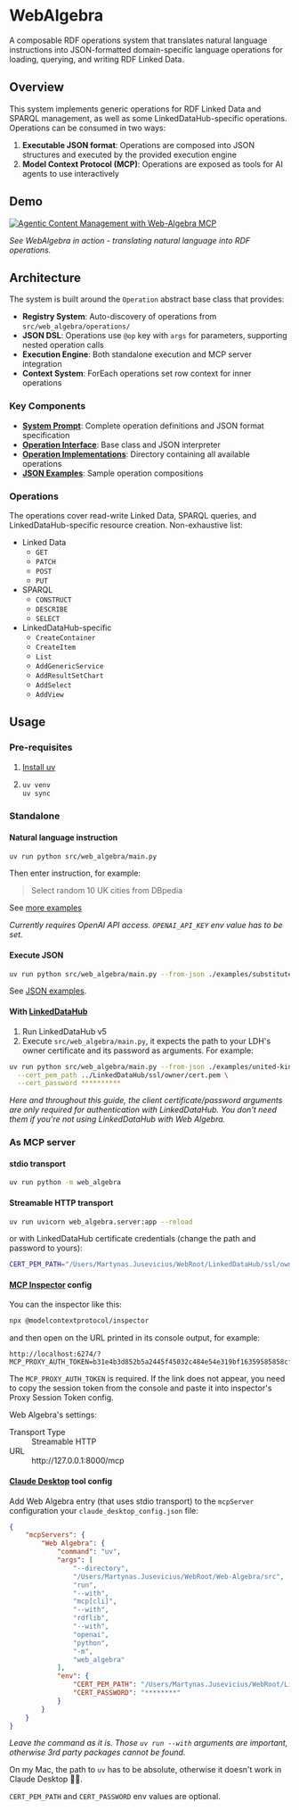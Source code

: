 # WebAlgebra

A composable RDF operations system that translates natural language instructions into JSON-formatted domain-specific language operations for loading, querying, and writing RDF Linked Data.

## Overview

This system implements generic operations for RDF Linked Data and SPARQL management, as well as some LinkedDataHub-specific operations. Operations can be consumed in two ways:

1. **Executable JSON format**: Operations are composed into JSON structures and executed by the provided execution engine
2. **Model Context Protocol (MCP)**: Operations are exposed as tools for AI agents to use interactively

## Demo

[![ Agentic Content Management with Web-Algebra MCP](https://img.youtube.com/vi/eRMrSqKc9_E/0.jpg)](https://www.youtube.com/watch?v=eRMrSqKc9_E)

*See WebAlgebra in action - translating natural language into RDF operations.*

## Architecture

The system is built around the `Operation` abstract base class that provides:
- **Registry System**: Auto-discovery of operations from `src/web_algebra/operations/`
- **JSON DSL**: Operations use `@op` key with `args` for parameters, supporting nested operation calls
- **Execution Engine**: Both standalone execution and MCP server integration
- **Context System**: ForEach operations set row context for inner operations

### Key Components

- **[System Prompt](prompts/system.md)**: Complete operation definitions and JSON format specification
- **[Operation Interface](src/web_algebra/operation.py)**: Base class and JSON interpreter
- **[Operation Implementations](src/web_algebra/operations/)**: Directory containing all available operations
- **[JSON Examples](examples/)**: Sample operation compositions

### Operations

The operations cover read-write Linked Data, SPARQL queries, and LinkedDataHub-specific resource creation. Non-exhaustive list:

- Linked Data
  - `GET`
  - `PATCH`
  - `POST`
  - `PUT`
- SPARQL
  - `CONSTRUCT`
  - `DESCRIBE`
  - `SELECT`
- LinkedDataHub-specific
  - `CreateContainer`
  - `CreateItem`
  - `List`
  - `AddGenericService`
  - `AddResultSetChart`
  - `AddSelect`
  - `AddView`

## Usage

### Pre-requisites

1. [Install uv](https://docs.astral.sh/uv/getting-started/installation/)
2. ```bash
   uv venv
   uv sync
   ```

### Standalone

#### Natural language instruction

```bash
uv run python src/web_algebra/main.py
```

Then enter instruction, for example:
> Select random 10 UK cities from DBpedia

See [more examples](examples.md)

_Currently requires OpenAI API access. `OPENAI_API_KEY` env value has to be set._

#### Execute JSON

```bash
uv run python src/web_algebra/main.py --from-json ./examples/substitute-test.json
```

See [JSON examples](examples).

#### With [LinkedDataHub](https://atomgraph.github.io/LinkedDataHub/)

1. Run LinkedDataHub v5
2. Execute `src/web_algebra/main.py`, it expects the path to your LDH's owner certificate and its password as arguments. For example:

```bash
uv run python src/web_algebra/main.py --from-json ./examples/united-kingdom-cities.json \
  --cert_pem_path ../LinkedDataHub/ssl/owner/cert.pem \
  --cert_password **********
```

_Here and throughout this guide, the client certificate/password arguments are only required for authentication with LinkedDataHub. You don't need them if you're not using LinkedDataHub with Web Algebra._

### As MCP server

#### stdio transport

```bash
uv run python -m web_algebra
```

#### Streamable HTTP transport

```bash
uv run uvicorn web_algebra.server:app --reload
```
or with LinkedDataHub certificate credentials (change the path and password to yours):

```bash
CERT_PEM_PATH="/Users/Martynas.Jusevicius/WebRoot/LinkedDataHub/ssl/owner/cert.pem" CERT_PASSWORD="********" uv run uvicorn web_algebra.server:app --reload
```

#### [MCP Inspector](https://github.com/modelcontextprotocol/inspector) config

You can the inspector like this:

```bash
npx @modelcontextprotocol/inspector
```
and then open on the URL printed in its console output, for example:
```
http://localhost:6274/?MCP_PROXY_AUTH_TOKEN=b31e4b3d852b5a2445f45032c484e54e319bf16359585858cf88fe9a90816744
```

The `MCP_PROXY_AUTH_TOKEN` is required. If the link does not appear, you need to copy the session token from the console and paste it into inspector's Proxy Session Token config.

Web Algebra's settings:

<dd>
    <dt>Transport Type</dt>
    <dd>Streamable HTTP</dd>
    <dt>URL</dt>
    <dd>http://127.0.0.1:8000/mcp</dd>
</dd>

#### [Claude Desktop](https://claude.ai/download) tool config

Add Web Algebra entry (that uses stdio transport) to the `mcpServer` configuration your `claude_desktop_config.json` file:
```json
{
    "mcpServers": {
        "Web Algebra": {
            "command": "uv",
            "args": [
                "--directory",
                "/Users/Martynas.Jusevicius/WebRoot/Web-Algebra/src",
                "run",
                "--with",
                "mcp[cli]",
                "--with",
                "rdflib",
                "--with",
                "openai",
                "python",
                "-m",
                "web_algebra"
            ],
            "env": {
                "CERT_PEM_PATH": "/Users/Martynas.Jusevicius/WebRoot/LinkedDataHub/ssl/owner/cert.pem",
                "CERT_PASSWORD": "********"
            }
        }
    }
}
```
_Leave the command as it is. Those `uv run --with` arguments are important, otherwise 3rd party packages cannot be found._

On my Mac, the path to `uv` has to be absolute, otherwise it doesn't work in Claude Desktop 🤷‍♂️.

`CERT_PEM_PATH` and `CERT_PASSWORD` env values are optional.

